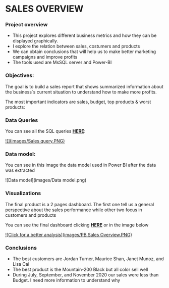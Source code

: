 # SALES OVERVIEW 
### Project overview
* This project explores different business metrics and how they can be displayed graphically.
* I explore the relation between sales, costumers and products
* We can obtain conclusions that will help us to make better marketing campaigns and improve profits
* The tools used are MsSQL server and Power-BI 

### Objectives:
The goal is to build a sales report that shows summarized information about the business´s current situation to understand how to make more profits. 

The most important indicators are sales, budget, top products & worst products:

### Data Queries
You can see all the SQL queries **[HERE](https://github.com/As2909/Projects/blob/main/Sales%20Analysis%20Project/Files/Pizza%20Sales.sql)**:

[![](images/Sales query.PNG)](https://github.com/Roberto121c/Sales_Management/tree/main/Query)

### Data model:
You can see in this image the data model used in Power BI after the data was extracted

![Data model](images/Data model.png)

### Visualizations 
The final product is a 2 pages dashboard. The first one tell us a general perspective about the sales performance while other two focus in customers and products

You can see the final dashboard clicking **[HERE](https://app.powerbi.com/groups/me/reports/38779509-37e6-43d9-b1cd-b209b48d75cf/ReportSection)** or in the image below

[![Click for a better analysis](images/PB Sales Overview.PNG)](https://app.powerbi.com/groups/me/reports/38779509-37e6-43d9-b1cd-b209b48d75cf/ReportSection
)

### Conclusions
* The best customers are Jordan Turner, Maurice Shan, Janet Munoz, and Lisa Cai
* The best product is the Mountain-200 Black but all color sell well
* During July, September, and November 2020 our sales were less than Budget. I need more information to understand why

